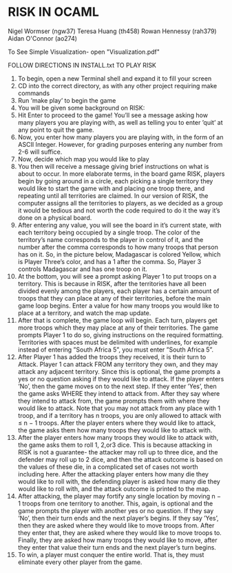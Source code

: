 # RISK IN OCAML

Nigel Wormser (ngw37)
Teresa Huang (th458)
Rowan Hennessy (rah379)
Aidan O'Connor (ao274)

To See Simple Visualization- open "Visualization.pdf"


FOLLOW DIRECTIONS IN INSTALL.txt TO PLAY RISK
1. To begin, open a new Terminal shell and expand it to fill your screen
2. CD into the correct directory, as with any other project requiring make commands
3. Run ’make play’ to begin the game
4. You will be given some background on RISK:
5. Hit Enter to proceed to the game! You’ll see a message asking how many players you are playing with, as well as telling you to
enter ’quit’ at any point to quit the game.
6. Now, you enter how many players you are playing with, in the form of an ASCII Integer. However, for grading purposes entering
any number from 2-6 will suffice.
7. Now, decide which map you would like to play
8. You then will receive a message giving brief instructions on what is about to occur. In more elaborate terms, in the board
game RISK, players begin by going around in a circle, each picking a single territory they would like to start the game with
and placing one troop there, and repeating until all territories are claimed. In our version of RISK, the computer assigns all
the territories to players, as we decided as a group it would be tedious and not worth the code required to do it the way it’s
done on a physical board.
9. After entering any value, you will see the board in it’s current state, with each territory being occupied by a single troop. The
color of the territory’s name corresponds to the player in control of it, and the number after the comma corresponds to how
many troops that person has on it. So, in the picture below, Madagascar is colored Yellow, which is Player Three’s color, and
has a 1 after the comma. So, Player 3 controls Madagascar and has one troop on it.
10. At the bottom, you will see a prompt asking Player 1 to put troops on a territory. This is because in RISK, after the territories
have all been divided evenly among the players, each player has a certain amount of troops that they can place at any of their
territories, before the main game loop begins. Enter a value for how many troops you would like to place at a territory, and
watch the map update.
11. After that is complete, the game loop will begin. Each turn, players get more troops which they may place at any of their
territories. The game prompts Player 1 to do so, giving instructions on the required formatting. Territories with spaces must
be delimited with underlines, for example instead of entering ”South Africa 5”, you must enter ”South Africa 5”.
12. After Player 1 has added the troops they received, it is their turn to Attack. Player 1 can attack FROM any territory they
own, and they may attack any adjacent territory. Since this is optional, the game prompts a yes or no question asking if they
would like to attack. If the player enters ’No’, then the game moves on to the next step. If they enter ’Yes’, then the game asks
WHERE they intend to attack from. After they say where they intend to attack from, the game prompts them with where
they would like to attack. Note that you may not attack from any place with 1 troop, and if a territory has n troops, you are
only allowed to attack with ≤ n − 1 troops. After the player enters where they would like to attack, the game asks them how
many troops they would like to attack with.
13. After the player enters how many troops they would like to attack with, the game asks them to roll 1, 2,or3 dice. This is
because attacking in RISK is not a guarantee- the attacker may roll up to three dice, and the defender may roll up to 2 dice,
and then the attack outcome is based on the values of these die, in a complicated set of cases not worth including here. After
the attacking player enters how many die they would like to roll with, the defending player is asked how many die they would
like to roll with, and the attack outcome is printed to the map.
14. After attacking, the player may fortify any single location by moving n − 1 troops from one territory to another. This, again, is
optional and the game prompts the player with another yes or no question. If they say ’No’, then their turn ends and the next
player’s begins. If they say ’Yes’, then they are asked where they would like to move troops from. After they enter that, they
are asked where they would like to move troops to. Finally, they are asked how many troops they would like to move, after
they enter that value their turn ends and the next player’s turn begins.
15. To win, a player must conquer the entire world. That is, they must eliminate every other player from the game.
